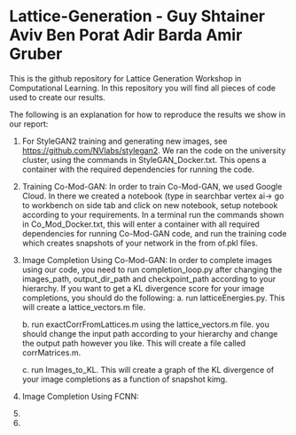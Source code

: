 # Lattice-Generation - Guy Shtainer Aviv Ben Porat Adir Barda Amir Gruber

This is the github repository for Lattice Generation Workshop in Computational Learning.
In this repository you will find all pieces of code used to create our results.

The following is an explanation for how to reproduce the results we show in our report:

1) For StyleGAN2 training and generating new images, see https://github.com/NVlabs/stylegan2. We ran the code on the 
   university cluster, using the commands in StyleGAN_Docker.txt. This opens a container with the required dependencies for 
   running the code.
2) Training Co-Mod-GAN:
   In order to train Co-Mod-GAN, we used Google Cloud. In there we created a notebook (type in searchbar vertex ai-> go to workbench on side 
   tab and click on new notebook, setup notebook according to your requirements. In a terminal run the commands shown in Co_Mod_Docker.txt, this will 
   enter a container with all required dependencies for running Co-Mod-GAN code, and run the training code which creates snapshots of your 
   network in the from of.pkl files.
   
3) Image Completion Using Co-Mod-GAN:
   In order to complete images using our code, you need to run completion_loop.py after changing the images_path, output_dir_path and 
   checkpoint_path according to your hierarchy.
   If you want to get a KL divergence score for your image completions, you should do the following:
   a. run latticeEnergies.py. This will create a lattice_vectors.m file.
   
   b. run exactCorrFromLattices.m using the lattice_vectors.m file. you should change the input path according to your hierarchy and change the 
      output path however you like. This will create a file called corrMatrices.m.
   
   c. run Images_to_KL. This will create a graph of the KL divergence of your image completions as a function of snapshot kimg.
   
5) Image Completion Using FCNN:
6) 
7) 
